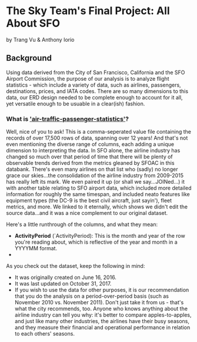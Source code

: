 # The Sky Team's Final Project: All About SFO
by Trang Vu & Anthony Iorio

## Background
Using data derived from the City of San Francisco, California and the SFO Airport Commission, the purpose of our analysis is to analyze flight statistics - which include a variety of data, such as airlines, passengers, destinations, prices, and IATA codes. There are so many dimensions to this data, our ERD design needed to be complete enough to account for it all, yet versatile enough to be usuable in a clear(ish) fashion.

### What is ['air-traffic-passenger-statistics'](https://catalog.data.gov/dataset/air-traffic-passenger-statistics)?
Well, nice of you to ask! This is a comma-seperated value file containing the records of over 17,500 rows of data, spanning over 12 years! And that's not even mentioning the diverse range of columns, each adding a unique dimension to interpreting the data. In SFO alone, the airline industry has changed so much over that period of time that there will be plenty of observable trends derived from the metrics gleaned by SFOAC in this databank. There's even many airlines on that list who (sadly) no longer grace our skies...the consolidation of the airline industry from 2009-2015 has really left its mark. We even paired it up (or shall we say...JOINed...) it with another table relating to SFO airport data, which included more detailed information for roughly the same timespan, and included neato features like equipment types (the DC-9 is the best civil aircraft, just sayin'), fleet metrics, and more. We linked to it eternally, which shows we didn't edit the source data...and it was a nice complement to our original dataset.

Here's a little runthrough of the columns, and what they mean:
* **ActivityPeriod** (`ActivityPeriod): This is the month and year of the row you're reading about, which is reflective of the year and month in a YYYYMM format.
* 

As you check out the dataset, keep the following in mind:
* It was originally created on June 16, 2016.
* It was last updated on October 31, 2017.
* If you wish to use the data for other purposes, it is our recommendation that you do the analysis on a period-over-period basis (such as November 2010 vs. November 2011). Don't just take it from us - that's what the city recommends, too. Anyone who knows anything about the airline industry can tell you why: it's better to compare apples-to-apples, and just like many other industries, the airlines have their busy seasons, and they measure their financial and operational performance in relation to each others' seasons.
